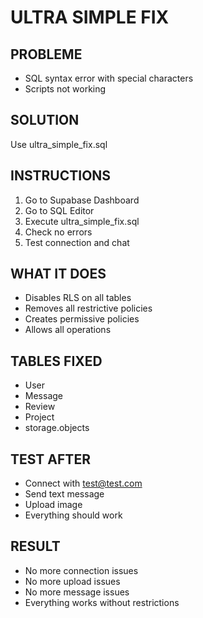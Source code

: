 # ULTRA SIMPLE FIX

## PROBLEME
- SQL syntax error with special characters
- Scripts not working

## SOLUTION
Use ultra_simple_fix.sql

## INSTRUCTIONS

1. Go to Supabase Dashboard
2. Go to SQL Editor
3. Execute ultra_simple_fix.sql
4. Check no errors
5. Test connection and chat

## WHAT IT DOES
- Disables RLS on all tables
- Removes all restrictive policies
- Creates permissive policies
- Allows all operations

## TABLES FIXED
- User
- Message
- Review
- Project
- storage.objects

## TEST AFTER
- Connect with test@test.com
- Send text message
- Upload image
- Everything should work

## RESULT
- No more connection issues
- No more upload issues
- No more message issues
- Everything works without restrictions 